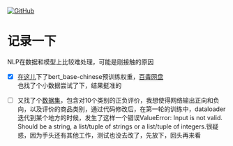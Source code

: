 <p align="left">
  <a href [https://github.com/XianYang2547/Home-Page]">
  <img src="https://img.shields.io/badge/Author-@XianYang-000000.svg?logo=GitHub" alt="GitHub"></a>


# 记录一下
NLP在数据和模型上比较难处理，可能是刚接触的原因<br>
- [x] [在这儿](https://huggingface.co/models)下了bert_base-chinese预训练权重，[百毒网盘](https://pan.baidu.com/s/150OiaeCRW_iJQ61G5N7clg?pwd=2547)<br>
也找了个小数据尝试了下，结果挺准的<br>
- [ ] 又找了个[数据集](https://github.com/SophonPlus/ChineseNlpCorpus/raw/master/datasets/online_shopping_10_cats/online_shopping_10_cats.zip)，包含对10个类别的正负评价，我想使得网络输出正向和负向，以及评价的商品类别，通过代码修改后，在第一轮的训练中，dataloader迭代到某个地方的时候，发生了这样一个错误ValueError: Input is not valid. Should be a string, a list/tuple of strings or a list/tuple of integers.很疑惑，因为手头还有其他工作，测试也没去改了，先放下，回头再来看



